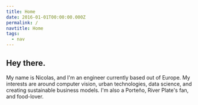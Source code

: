 ```yaml
---
title: Home
date: 2016-01-01T00:00:00.000Z
permalink: /
navtitle: Home
tags:
  - nav
---
```

## Hey there.

My name is Nicolas, and I'm an engineer currently based out of Europe. My interests are around computer vision, urban technologies, data science, and creating sustainable business models. I'm also a Porteño, River Plate's fan, and food-lover.
